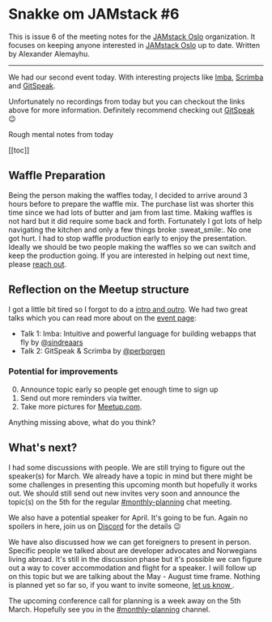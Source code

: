 # Snakke om JAMstack #6

This is issue 6 of the meeting notes for the [JAMstack Oslo][7] organization.
It focuses on keeping anyone interested in [JAMstack Oslo][7] up to date.
Written by Alexander Alemayhu. 

---

We had our second event today. With interesting projects like [Imba][imba],
[Scrimba][scrimba] and [GitSpeak][gitspeak]. 

Unfortunately no recordings from today but you can checkout the links above for
more information. Definitely recommend checking out [GitSpeak][gitspeak] :wink:

Rough mental notes from today

[[toc]]

## Waffle Preparation

Being the person making the waffles today, I decided to arrive around 3 hours
before to prepare the waffle mix. The purchase list was shorter this time since
we had lots of butter and jam from last time.  Making waffles is not hard but
it did require some back and forth. Fortunately I got lots of help navigating
the kitchen and only a few things broke :sweat\_smile:. No one got hurt. I had
to stop waffle production early to enjoy the presentation.  Ideally we should
be two people making the waffles so we can switch and keep the production
going.  If you are interested in helping out next time, please [reach
out][ping].

## Reflection on the Meetup structure

I got a little bit tired so I forgot to do a [intro and outro][intro-outro].
We had two great talks which you can read more about on the [event
page][258012517]:

- Talk 1: Imba: Intuitive and powerful language for building webapps that fly by [@sindreaars](https://twitter.com/sindreaars)
- Talk 2: GitSpeak & Scrimba by [@perborgen](https://twitter.com/perborgen)

### Potential for improvements

0. Announce topic early so people get enough time to sign up
0. Send out more reminders via twitter.
0. Take more pictures for [Meetup.com][7].

Anything missing above, what do you think?

## What's next?

I had some discussions with people. We are still trying to figure out the
speaker(s) for March. We already have a topic in mind but there might be some
challenges in presenting this upcoming month but hopefully it works out. We
should still send out new invites very soon and announce the topic(s) on the
5th for the regular [#monthly-planning][mp] chat meeting.

We also have a potential speaker for April. It's going to be fun. Again no
spoilers in here, join us on [Discord][mp] for the details :wink:

We have also discussed how we can get foreigners to present in person.
Specific people we talked about are developer advocates and Norwegians living
abroad.  It's still in the discussion phase but it's possible we can figure
out a way to cover accommodation and flight for a speaker. I will follow up
on this topic but we are talking about the May - August time frame.  Nothing is
planned yet so far so, if you want to invite someone, [let us know ][ping].

The upcoming conference call for planning is  a week away on the 5th March.
Hopefully see you in the [#monthly-planning][mp] channel.

[ping]: https://jamstack-oslo.no/#ways-to-reach-out
[257379094]: https://www.meetup.com/de-DE/JAMstack-Oslo/events/257379094/
[mp]: https://discord.gg/vtnng5g
[7]: https://www.meetup.com/JAMstack-Oslo/
[r]: https://medium.freecodecamp.org/the-virtual-dom-is-slow-meet-the-memoized-dom-bb19f546cc52
[imba]: http://imba.io/
[scrimba]: https://scrimba.com/
[gitspeak]: https://gitspeak.com/
[intro-outro]: organization/intro-outro.html#introduction-and-conclusion
[258012517]: https://www.meetup.com/JAMstack-Oslo/events/258012517/
